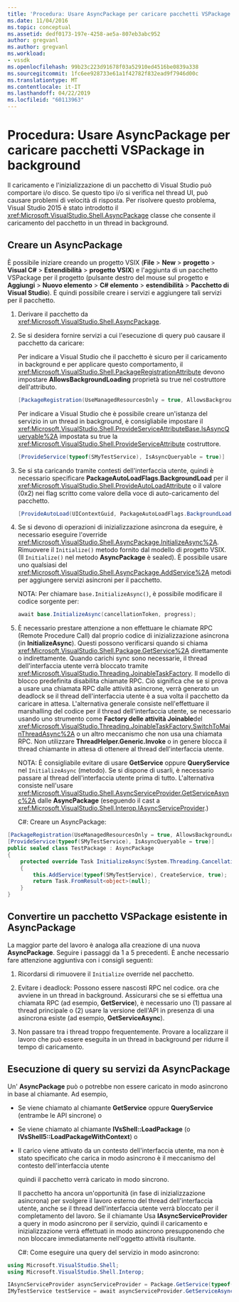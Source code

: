 ```yaml
---
title: 'Procedura: Usare AsyncPackage per caricare pacchetti VSPackage in Background | Microsoft Docs'
ms.date: 11/04/2016
ms.topic: conceptual
ms.assetid: dedf0173-197e-4258-ae5a-807eb3abc952
author: gregvanl
ms.author: gregvanl
ms.workload:
- vssdk
ms.openlocfilehash: 99b23c223d91678f03a52910ed4516be0839a338
ms.sourcegitcommit: 1fc6ee928733e61a1f42782f832ead9f7946d00c
ms.translationtype: MT
ms.contentlocale: it-IT
ms.lasthandoff: 04/22/2019
ms.locfileid: "60113963"
---
```

# <a name="how-to-use-asyncpackage-to-load-vspackages-in-the-background"></a>Procedura: Usare AsyncPackage per caricare pacchetti VSPackage in background
Il caricamento e l'inizializzazione di un pacchetto di Visual Studio può comportare i/o disco. Se questo tipo i/o si verifica nel thread UI, può causare problemi di velocità di risposta. Per risolvere questo problema, Visual Studio 2015 è stato introdotto il <xref:Microsoft.VisualStudio.Shell.AsyncPackage> classe che consente il caricamento del pacchetto in un thread in background.

## <a name="create-an-asyncpackage"></a>Creare un AsyncPackage
 È possibile iniziare creando un progetto VSIX (**File** > **New** > **progetto** > **Visual C#**   >  **Estendibilità** > **progetto VSIX**) e l'aggiunta di un pacchetto VSPackage per il progetto (pulsante destro del mouse sul progetto e **Aggiungi**  >  **Nuovo elemento**  >   **C# elemento** > **estendibilità**  >   **Pacchetto di Visual Studio**). È quindi possibile creare i servizi e aggiungere tali servizi per il pacchetto.

1. Derivare il pacchetto da <xref:Microsoft.VisualStudio.Shell.AsyncPackage>.

2. Se si desidera fornire servizi a cui l'esecuzione di query può causare il pacchetto da caricare:

    Per indicare a Visual Studio che il pacchetto è sicuro per il caricamento in background e per applicare questo comportamento, il <xref:Microsoft.VisualStudio.Shell.PackageRegistrationAttribute> devono impostare **AllowsBackgroundLoading** proprietà su true nel costruttore dell'attributo.

   ```csharp
   [PackageRegistration(UseManagedResourcesOnly = true, AllowsBackgroundLoading = true)]

   ```

    Per indicare a Visual Studio che è possibile creare un'istanza del servizio in un thread in background, è consigliabile impostare il <xref:Microsoft.VisualStudio.Shell.ProvideServiceAttributeBase.IsAsyncQueryable%2A> impostata su true la <xref:Microsoft.VisualStudio.Shell.ProvideServiceAttribute> costruttore.

   ```csharp
   [ProvideService(typeof(SMyTestService), IsAsyncQueryable = true)]

   ```

3. Se si sta caricando tramite contesti dell'interfaccia utente, quindi è necessario specificare **PackageAutoLoadFlags.BackgroundLoad** per il <xref:Microsoft.VisualStudio.Shell.ProvideAutoLoadAttribute> o il valore (0x2) nei flag scritto come valore della voce di auto-caricamento del pacchetto.

   ```csharp
   [ProvideAutoLoad(UIContextGuid, PackageAutoLoadFlags.BackgroundLoad)]

   ```

4. Se si devono di operazioni di inizializzazione asincrona da eseguire, è necessario eseguire l'override <xref:Microsoft.VisualStudio.Shell.AsyncPackage.InitializeAsync%2A>. Rimuovere il `Initialize()` metodo fornito dal modello di progetto VSIX. (Il `Initialize()` nel metodo **AsyncPackage** è sealed). È possibile usare uno qualsiasi del <xref:Microsoft.VisualStudio.Shell.AsyncPackage.AddService%2A> metodi per aggiungere servizi asincroni per il pacchetto.

    NOTA: Per chiamare `base.InitializeAsync()`, è possibile modificare il codice sorgente per:

   ```csharp
   await base.InitializeAsync(cancellationToken, progress);
   ```

5. È necessario prestare attenzione a non effettuare le chiamate RPC (Remote Procedure Call) dal proprio codice di inizializzazione asincrona (in **InitializeAsync**). Questi possono verificarsi quando si chiama <xref:Microsoft.VisualStudio.Shell.Package.GetService%2A> direttamente o indirettamente.  Quando carichi sync sono necessarie, il thread dell'interfaccia utente verrà bloccato tramite <xref:Microsoft.VisualStudio.Threading.JoinableTaskFactory>. Il modello di blocco predefinita disabilita chiamate RPC. Ciò significa che se si prova a usare una chiamata RPC dalle attività asincrone, verrà generato un deadlock se il thread dell'interfaccia utente è a sua volta il pacchetto da caricare in attesa. L'alternativa generale consiste nell'effettuare il marshalling del codice per il thread dell'interfaccia utente, se necessario usando uno strumento come **Factory delle attività Joinable**del <xref:Microsoft.VisualStudio.Threading.JoinableTaskFactory.SwitchToMainThreadAsync%2A> o un altro meccanismo che non usa una chiamata RPC.  Non utilizzare **ThreadHelper.Generic.Invoke** o in genere blocca il thread chiamante in attesa di ottenere al thread dell'interfaccia utente.

    NOTA: È consigliabile evitare di usare **GetService** oppure **QueryService** nel `InitializeAsync` (metodo). Se si dispone di usarli, è necessario passare al thread dell'interfaccia utente prima di tutto. L'alternativa consiste nell'usare <xref:Microsoft.VisualStudio.Shell.AsyncServiceProvider.GetServiceAsync%2A> dalle **AsyncPackage** (eseguendo il cast a <xref:Microsoft.VisualStudio.Shell.Interop.IAsyncServiceProvider>.)

   C#: Creare un AsyncPackage:

```csharp
[PackageRegistration(UseManagedResourcesOnly = true, AllowsBackgroundLoading = true)]
[ProvideService(typeof(SMyTestService), IsAsyncQueryable = true)]
public sealed class TestPackage : AsyncPackage
{
    protected override Task InitializeAsync(System.Threading.CancellationToken cancellationToken, IProgress<ServiceProgressData> progress)
    {
        this.AddService(typeof(SMyTestService), CreateService, true);
        return Task.FromResult<object>(null);
    }
}
```

## <a name="convert-an-existing-vspackage-to-asyncpackage"></a>Convertire un pacchetto VSPackage esistente in AsyncPackage
 La maggior parte del lavoro è analoga alla creazione di una nuova **AsyncPackage**. Seguire i passaggi da 1 a 5 precedenti. È anche necessario fare attenzione aggiuntiva con i consigli seguenti:

1. Ricordarsi di rimuovere il `Initialize` override nel pacchetto.

2. Evitare i deadlock: Possono essere nascosti RPC nel codice. ora che avviene in un thread in background. Assicurarsi che se si effettua una chiamata RPC (ad esempio, **GetService**), è necessario uno (1) passare al thread principale o (2) usare la versione dell'API in presenza di una asincrona esiste (ad esempio, **GetServiceAsync**).

3. Non passare tra i thread troppo frequentemente. Provare a localizzare il lavoro che può essere eseguita in un thread in background per ridurre il tempo di caricamento.

## <a name="querying-services-from-asyncpackage"></a>Esecuzione di query su servizi da AsyncPackage
 Un' **AsyncPackage** può o potrebbe non essere caricato in modo asincrono in base al chiamante. Ad esempio,

- Se viene chiamato al chiamante **GetService** oppure **QueryService** (entrambe le API sincrone) o

- Se viene chiamato al chiamante **IVsShell::LoadPackage** (o **IVsShell5::LoadPackageWithContext**) o

- Il carico viene attivato da un contesto dell'interfaccia utente, ma non è stato specificato che carica in modo asincrono è il meccanismo del contesto dell'interfaccia utente

  quindi il pacchetto verrà caricato in modo sincrono.

  Il pacchetto ha ancora un'opportunità (in fase di inizializzazione asincrona) per svolgere il lavoro esterno del thread dell'interfaccia utente, anche se il thread dell'interfaccia utente verrà bloccato per il completamento del lavoro. Se il chiamante Usa **IAsyncServiceProvider** a query in modo asincrono per il servizio, quindi il caricamento e inizializzazione verrà effettuati in modo asincrono presupponendo che non bloccare immediatamente nell'oggetto attività risultante.

  C#: Come eseguire una query del servizio in modo asincrono:

```csharp
using Microsoft.VisualStudio.Shell;
using Microsoft.VisualStudio.Shell.Interop;

IAsyncServiceProvider asyncServiceProvider = Package.GetService(typeof(SAsyncServiceProvider)) as IAsyncServiceProvider;
IMyTestService testService = await asyncServiceProvider.GetServiceAsync(typeof(SMyTestService)) as IMyTestService;
```
